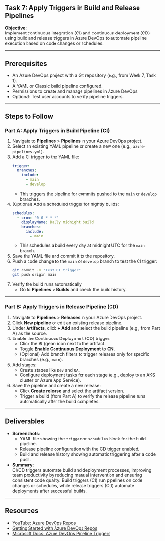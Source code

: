 ## Task 7: Apply Triggers in Build and Release Pipelines

**Objective**:  
Implement continuous integration (CI) and continuous deployment (CD) using build and release triggers in Azure DevOps to automate pipeline execution based on code changes or schedules.

---

## Prerequisites
- An Azure DevOps project with a Git repository (e.g., from Week 7, Task 1).
- A YAML or Classic build pipeline configured.
- Permissions to create and manage pipelines in Azure DevOps.
- Optional: Test user accounts to verify pipeline triggers.

---

## Steps to Follow

### Part A: Apply Triggers in Build Pipeline (CI)
1. Navigate to **Pipelines** > **Pipelines** in your Azure DevOps project.
2. Select an existing YAML pipeline or create a new one (e.g., `azure-pipelines.yml`).
3. Add a CI trigger to the YAML file:
   ```yaml
   trigger:
     branches:
       include:
         - main
         - develop
   ```
   - This triggers the pipeline for commits pushed to the `main` or `develop` branches.
4. (Optional) Add a scheduled trigger for nightly builds:
   ```yaml
   schedules:
     - cron: "0 0 * * *"
       displayName: Daily midnight build
       branches:
         include:
           - main
   ```
   - This schedules a build every day at midnight UTC for the `main` branch.
5. Save the YAML file and commit it to the repository.
6. Push a code change to the `main` or `develop` branch to test the CI trigger:
   ```bash
   git commit -m "Test CI trigger"
   git push origin main
   ```
7. Verify the build runs automatically:
   - Go to **Pipelines** > **Builds** and check the build history.

---

### Part B: Apply Triggers in Release Pipeline (CD)
1. Navigate to **Pipelines** > **Releases** in your Azure DevOps project.
2. Click **New pipeline** or edit an existing release pipeline.
3. Under **Artifacts**, click **+ Add** and select the build pipeline (e.g., from Part A) as the source.
4. Enable the Continuous Deployment (CD) trigger:
   - Click the ⚙️ (gear) icon next to the artifact.
   - Toggle **Enable Continuous Deployment** to **ON**.
   - (Optional) Add branch filters to trigger releases only for specific branches (e.g., `main`).
5. Add stages:
   - Create stages like `Dev` and `QA`.
   - Configure deployment tasks for each stage (e.g., deploy to an AKS cluster or Azure App Service).
6. Save the pipeline and create a new release:
   - Click **Create release** and select the artifact version.
   - Trigger a build (from Part A) to verify the release pipeline runs automatically after the build completes.

---

## Deliverables
- **Screenshots**:
  - YAML file showing the `trigger` or `schedules` block for the build pipeline.
  - Release pipeline configuration with the CD trigger enabled.
  - Build and release history showing automatic triggering after a code push.
- **Summary**:  
  CI/CD triggers automate build and deployment processes, improving team productivity by reducing manual intervention and ensuring consistent code quality. Build triggers (CI) run pipelines on code changes or schedules, while release triggers (CD) automate deployments after successful builds.

---

## Resources
- [YouTube: Azure DevOps Repos](https://www.youtube.com/results?search_query=azure+devops+repos)
- [Getting Started with Azure DevOps Repos
](https://www.youtube.com/watch?v=qLhVWJvox7g)
- [Microsoft Docs: Azure DevOps Pipeline Triggers](https://learn.microsoft.com/azure/devops/pipelines/build/triggers?view=azure-devops)
